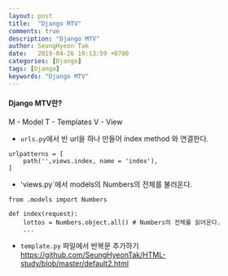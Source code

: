 ```yaml
---
layout: post
title:  "Django MTV"
comments: true
description: "Django MTV"
author: SeungHyeon Tak
date:   2019-04-26 19:13:59 +0700
categories: [Django]
tags: [Django]
keywords: "Django MTV"
---
```

#### Django MTV란?

M - Model
T - Templates
V - View

* `urls.py`에서 빈 url을 하나 만들어 index method 와 연결한다.

```
urlpatterns = [
	path('',views.index, name = 'index'),
]
```

* 'views.py`에서 models의 Numbers의 전체를 불러온다.

```
from .models import Numbers

def index(request):
	lottos = Numbers.object.all() # Numbers의 전체를 읽어온다.
	...
```

* `template.py` 파일에서 반복문 추가하기
<https://github.com/SeungHyeonTak/HTML-study/blob/master/default2.html>
